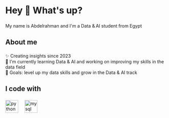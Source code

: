 <h1 align="left">Hey 👋 What's up?</h1>

###

<p align="left">My name is Abdelrahman and I'm a Data & AI student from Egypt</p>

###

<h2 align="left">About me</h2>

###

<p align="left">✨ Creating insights since 2023  <br>🌱 I'm currently learning Data & AI and working on improving my skills in the data field  <br>🎯 Goals: level up my data skills and grow in the Data & AI track</p>

###

<h2 align="left">I code with</h2>

###

<div align="left">
  <img src="https://cdn.jsdelivr.net/gh/devicons/devicon/icons/python/python-original.svg" height="40" alt="python logo"  />
  <img width="12" />
  <img src="https://cdn.jsdelivr.net/gh/devicons/devicon/icons/mysql/mysql-original.svg" height="40" alt="mysql logo"  />
</div>

###
